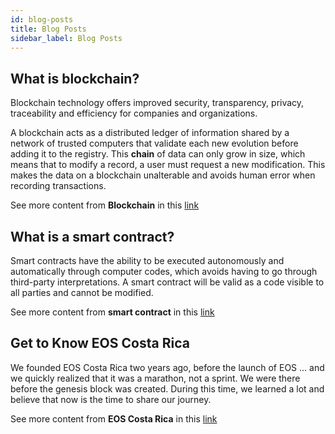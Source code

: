 ```yaml
---
id: blog-posts
title: Blog Posts
sidebar_label: Blog Posts
---
```


## What is blockchain?

Blockchain technology offers improved security, transparency, privacy, traceability and efficiency for companies and organizations.

A blockchain acts as a distributed ledger of information shared by a network of trusted computers that validate each new evolution before adding it to the registry. This **chain** of data can only grow in size, which means that to modify a record, a user must request a new modification. This makes the data on a blockchain unalterable and avoids human error when recording transactions.

See more content from **Blockchain** in this [link](https://medium.com/@eoscostarica/what-is-blockchain-an-introduction-9535ed3e6005)

## What is a smart contract?

Smart contracts have the ability to be executed autonomously and automatically through computer codes, which avoids having to go through third-party interpretations. A smart contract will be valid as a code visible to all parties and cannot be modified.

See more content from **smart contract** in this [link](https://medium.com/@eoscostarica/qu%C3%A9-es-un-smart-contract-793d2042c65d)

## Get to Know EOS Costa Rica

We founded EOS Costa Rica two years ago, before the launch of EOS ... and we quickly realized that it was a marathon, not a sprint. We were there before the genesis block was created. During this time, we learned a lot and believe that now is the time to share our journey.

See more content from **EOS Costa Rica** in this [link](https://medium.com/@eoscostarica/get-to-know-eos-costa-rica-f91f5b0bb7c4)
